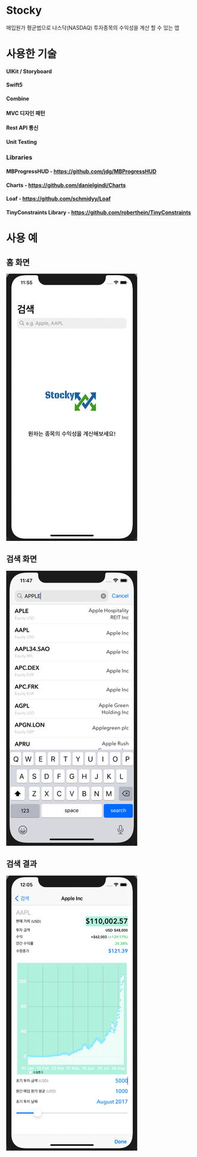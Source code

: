 # Stocky
매입원가 평균법으로 나스닥(NASDAQ) 투자종목의 수익성을 계산 할 수 있는 앱


# 사용한 기술
#### UIKit / Storyboard

#### Swift5

#### Combine

#### MVC 디자인 패턴

#### Rest API 통신

#### Unit Testing

### Libraries
#### MBProgressHUD - https://github.com/jdg/MBProgressHUD
#### Charts  -  https://github.com/danielgindi/Charts
#### Loaf - https://github.com/schmidyy/Loaf
#### TinyConstraints Library - https://github.com/roberthein/TinyConstraints


# 사용 예
## 홈 화면
![alt text](https://github.com/junbangg/Stocky/blob/main/img/1.png?raw=true)


## 검색 화면
![alt text](https://github.com/junbangg/Stocky/blob/main/img/2.png?raw=true)

## 검색 결과
![alt text](https://github.com/junbangg/Stocky/blob/main/img/3.png?raw=true)


